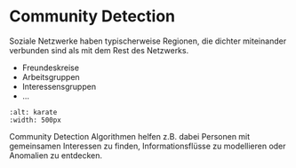 # Community Detection

Soziale Netzwerke haben typischerweise Regionen, die dichter miteinander verbunden sind als mit dem Rest des Netzwerks.

- Freundeskreise
- Arbeitsgruppen
- Interessensgruppen
- ...

```{image} images/karate_club.jpg
:alt: karate
:width: 500px
```

Community Detection Algorithmen helfen z.B. dabei Personen mit gemeinsamen Interessen zu finden, Informationsflüsse zu modellieren oder Anomalien zu entdecken.